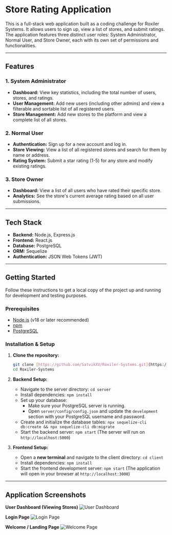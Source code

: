 # Store Rating Application

This is a full-stack web application built as a coding challenge for Roxiler Systems. It allows users to sign up, view a list of stores, and submit ratings. The application features three distinct user roles: System Administrator, Normal User, and Store Owner, each with its own set of permissions and functionalities.

---

## Features

### 1. System Administrator
- **Dashboard:** View key statistics, including the total number of users, stores, and ratings.
- **User Management:** Add new users (including other admins) and view a filterable and sortable list of all registered users.
- **Store Management:** Add new stores to the platform and view a complete list of all stores.

### 2. Normal User
- **Authentication:** Sign up for a new account and log in.
- **Store Viewing:** View a list of all registered stores and search for them by name or address.
- **Rating System:** Submit a star rating (1-5) for any store and modify existing ratings.

### 3. Store Owner
- **Dashboard:** View a list of all users who have rated their specific store.
- **Analytics:** See the store's current average rating based on all user submissions.

---

## Tech Stack

- **Backend:** Node.js, Express.js
- **Frontend:** React.js
- **Database:** PostgreSQL
- **ORM:** Sequelize
- **Authentication:** JSON Web Tokens (JWT)

---

## Getting Started

Follow these instructions to get a local copy of the project up and running for development and testing purposes.

### Prerequisites

- [Node.js](https://nodejs.org/) (v18 or later recommended)
- [npm](https://www.npmjs.com/)
- [PostgreSQL](https://www.postgresql.org/download/)

### Installation & Setup

1.  **Clone the repository:**
    ```bash
    git clone [https://github.com/SatvikXV/Roxiler-Systems.git](https://github.com/SatvikXV/Roxiler-Systems.git)
    cd Roxiler-Systems
    ```

2.  **Backend Setup:**
    - Navigate to the server directory: `cd server`
    - Install dependencies: `npm install`
    - Set up your database:
        - Make sure your PostgreSQL server is running.
        - Open `server/config/config.json` and update the `development` section with your PostgreSQL username and password.
    - Create and initialize the database tables: `npx sequelize-cli db:create && npx sequelize-cli db:migrate`
    - Start the backend server: `npm start`
      (The server will run on `http://localhost:5000`)

3.  **Frontend Setup:**
    - Open a **new terminal** and navigate to the client directory: `cd client`
    - Install dependencies: `npm install`
    - Start the frontend development server: `npm start`
      (The application will open in your browser at `http://localhost:3000`)

---

## Application Screenshots

**User Dashboard (Viewing Stores)**
![User Dashboard](https://i.imgur.com/c3795e5f-609f-47a9-b30b-c811ca8f93da.png)

**Login Page**
![Login Page](https://i.imgur.com/ee07f216-ea6a-4682-a9cb-0bd8fc9dedbd.png)

**Welcome / Landing Page**
![Welcome Page](https://i.imgur.com/26dc6ed6-401a-4b85-9f59-fb3760148633.png)
